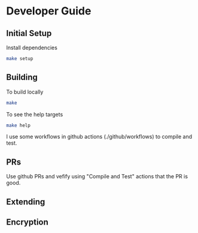 # Developer Guide

## Initial Setup

Install dependencies

```bash
make setup
```

## Building

To build locally

```bash
make
```

To see the help targets

```bash
make help
```

I use some workflows in github actions (./github/workflows) to compile and test.  

## PRs

Use github PRs and vefify using "Compile and Test" actions that the PR is good.

## Extending

## Encryption

